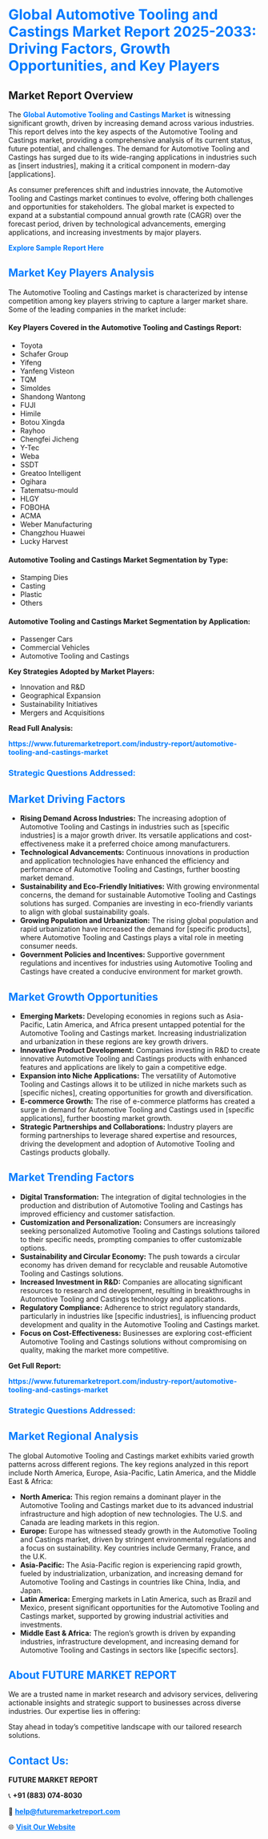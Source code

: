 <h1 style="color: #007BFF;">Global Automotive Tooling and Castings Market Report 2025-2033: Driving Factors, Growth Opportunities, and Key Players</h1>

<section id="overview">
<h2>Market Report Overview</h2>
<p>The <a href="https://www.futuremarketreport.com/industry-report/automotive-tooling-and-castings-market" style="color: #007BFF; text-decoration: none;"><strong>Global Automotive Tooling and Castings Market</strong></a> is witnessing significant growth, driven by increasing demand across various industries. This report delves into the key aspects of the Automotive Tooling and Castings market, providing a comprehensive analysis of its current status, future potential, and challenges. The demand for Automotive Tooling and Castings has surged due to its wide-ranging applications in industries such as [insert industries], making it a critical component in modern-day [applications].</p>
<p>As consumer preferences shift and industries innovate, the Automotive Tooling and Castings market continues to evolve, offering both challenges and opportunities for stakeholders. The global market is expected to expand at a substantial compound annual growth rate (CAGR) over the forecast period, driven by technological advancements, emerging applications, and increasing investments by major players.</p>
</section>

<section id="overview">
<p><a href="https://www.futuremarketreport.com/request-sample/reportId=126727" style="color: #007BFF; text-decoration: none;"><strong>Explore Sample Report Here</strong></a></p>
</section>

<section id="key-players">
<h2 style="color: #007BFF;">Market Key Players Analysis</h2>
<p>The Automotive Tooling and Castings market is characterized by intense competition among key players striving to capture a larger market share. Some of the leading companies in the market include:</p>
<h4>Key Players Covered in the Automotive Tooling and Castings Report:</h4>
<ul><li>Toyota</li><li>Schafer Group</li><li>Yifeng</li><li>Yanfeng Visteon</li><li>TQM</li><li>Simoldes</li><li>Shandong Wantong</li><li>FUJI</li><li>Himile</li><li>Botou Xingda</li><li>Rayhoo</li><li>Chengfei Jicheng</li><li>Y-Tec</li><li>Weba</li><li>SSDT</li><li>Greatoo Intelligent</li><li>Ogihara</li><li>Tatematsu-mould</li><li>HLGY</li><li>FOBOHA</li><li>ACMA</li><li>Weber Manufacturing</li><li>Changzhou Huawei</li><li>Lucky Harvest</li></ul>
<h4>Automotive Tooling and Castings Market Segmentation by Type:</h4>
<ul><li>Stamping Dies</li><li>Casting</li><li>Plastic</li><li>Others</li></ul>

<h4>Automotive Tooling and Castings Market Segmentation by Application:</h4>
<ul><li>Passenger Cars</li><li>Commercial Vehicles</li><li>Automotive Tooling and Castings</li></ul>
<p><strong>Key Strategies Adopted by Market Players:</strong></p>
<ul>
<li>Innovation and R&D</li>
<li>Geographical Expansion</li>
<li>Sustainability Initiatives</li>
<li>Mergers and Acquisitions</li>
</ul>
</section>

<section>
<p><strong>Read Full Analysis: </strong></p><a href="https://www.futuremarketreport.com/industry-report/automotive-tooling-and-castings-market" style="color: #007BFF; text-decoration: none;"><strong>https://www.futuremarketreport.com/industry-report/automotive-tooling-and-castings-market</strong></a>
<h3 style="color: #007BFF;">Strategic Questions Addressed:</h3>
</section>

<section id="driving-factors">
<h2 style="color: #007BFF;">Market Driving Factors</h2>
<ul>
<li><strong>Rising Demand Across Industries:</strong> The increasing adoption of Automotive Tooling and Castings in industries such as [specific industries] is a major growth driver. Its versatile applications and cost-effectiveness make it a preferred choice among manufacturers.</li>
<li><strong>Technological Advancements:</strong> Continuous innovations in production and application technologies have enhanced the efficiency and performance of Automotive Tooling and Castings, further boosting market demand.</li>
<li><strong>Sustainability and Eco-Friendly Initiatives:</strong> With growing environmental concerns, the demand for sustainable Automotive Tooling and Castings solutions has surged. Companies are investing in eco-friendly variants to align with global sustainability goals.</li>
<li><strong>Growing Population and Urbanization:</strong> The rising global population and rapid urbanization have increased the demand for [specific products], where Automotive Tooling and Castings plays a vital role in meeting consumer needs.</li>
<li><strong>Government Policies and Incentives:</strong> Supportive government regulations and incentives for industries using Automotive Tooling and Castings have created a conducive environment for market growth.</li>
</ul>
</section>

<section id="growth-opportunities">
<h2 style="color: #007BFF;">Market Growth Opportunities</h2>
<ul>
<li><strong>Emerging Markets:</strong> Developing economies in regions such as Asia-Pacific, Latin America, and Africa present untapped potential for the Automotive Tooling and Castings market. Increasing industrialization and urbanization in these regions are key growth drivers.</li>
<li><strong>Innovative Product Development:</strong> Companies investing in R&D to create innovative Automotive Tooling and Castings products with enhanced features and applications are likely to gain a competitive edge.</li>
<li><strong>Expansion into Niche Applications:</strong> The versatility of Automotive Tooling and Castings allows it to be utilized in niche markets such as [specific niches], creating opportunities for growth and diversification.</li>
<li><strong>E-commerce Growth:</strong> The rise of e-commerce platforms has created a surge in demand for Automotive Tooling and Castings used in [specific applications], further boosting market growth.</li>
<li><strong>Strategic Partnerships and Collaborations:</strong> Industry players are forming partnerships to leverage shared expertise and resources, driving the development and adoption of Automotive Tooling and Castings products globally.</li>
</ul>
</section>

<section id="trending-factors">
<h2 style="color: #007BFF;">Market Trending Factors</h2>
<ul>
<li><strong>Digital Transformation:</strong> The integration of digital technologies in the production and distribution of Automotive Tooling and Castings has improved efficiency and customer satisfaction.</li>
<li><strong>Customization and Personalization:</strong> Consumers are increasingly seeking personalized Automotive Tooling and Castings solutions tailored to their specific needs, prompting companies to offer customizable options.</li>
<li><strong>Sustainability and Circular Economy:</strong> The push towards a circular economy has driven demand for recyclable and reusable Automotive Tooling and Castings solutions.</li>
<li><strong>Increased Investment in R&D:</strong> Companies are allocating significant resources to research and development, resulting in breakthroughs in Automotive Tooling and Castings technology and applications.</li>
<li><strong>Regulatory Compliance:</strong> Adherence to strict regulatory standards, particularly in industries like [specific industries], is influencing product development and quality in the Automotive Tooling and Castings market.</li>
<li><strong>Focus on Cost-Effectiveness:</strong> Businesses are exploring cost-efficient Automotive Tooling and Castings solutions without compromising on quality, making the market more competitive.</li>
</ul>
</section>

<section>
<p><strong>Get Full Report: </strong></p><a href="https://www.futuremarketreport.com/industry-report/automotive-tooling-and-castings-market" style="color: #007BFF; text-decoration: none;"><strong>https://www.futuremarketreport.com/industry-report/automotive-tooling-and-castings-market</strong></a>
<h3 style="color: #007BFF;">Strategic Questions Addressed:</h3>
</section>


<section id="regional-analysis">
<h2 style="color: #007BFF;">Market Regional Analysis</h2>
<p>The global Automotive Tooling and Castings market exhibits varied growth patterns across different regions. The key regions analyzed in this report include North America, Europe, Asia-Pacific, Latin America, and the Middle East & Africa:</p>
<ul>
<li><strong>North America:</strong> This region remains a dominant player in the Automotive Tooling and Castings market due to its advanced industrial infrastructure and high adoption of new technologies. The U.S. and Canada are leading markets in this region.</li>
<li><strong>Europe:</strong> Europe has witnessed steady growth in the Automotive Tooling and Castings market, driven by stringent environmental regulations and a focus on sustainability. Key countries include Germany, France, and the U.K.</li>
<li><strong>Asia-Pacific:</strong> The Asia-Pacific region is experiencing rapid growth, fueled by industrialization, urbanization, and increasing demand for Automotive Tooling and Castings in countries like China, India, and Japan.</li>
<li><strong>Latin America:</strong> Emerging markets in Latin America, such as Brazil and Mexico, present significant opportunities for the Automotive Tooling and Castings market, supported by growing industrial activities and investments.</li>
<li><strong>Middle East & Africa:</strong> The region’s growth is driven by expanding industries, infrastructure development, and increasing demand for Automotive Tooling and Castings in sectors like [specific sectors].</li>
</ul>
</section>

<footer>
<h2 style="color: #007BFF;">About FUTURE MARKET REPORT</h2>
<p>We are a trusted name in market research and advisory services, delivering actionable insights and strategic support to businesses across diverse industries. Our expertise lies in offering:</p>

<p>Stay ahead in today’s competitive landscape with our tailored research solutions.</p>

<h2 style="color: #007BFF;">Contact Us:</h2>
<p><strong>FUTURE MARKET REPORT</strong></p>
<p>📞 <strong>+91 (883) 074-8030</strong></p>
<p>📧 <strong><a href="mailto:help@futuremarketreport.com" style="color: #007BFF;">help@futuremarketreport.com</a></strong></p>
<p>🌐 <strong><a href="https://www.futuremarketreport.com/" style="color: #007BFF;">Visit Our Website</a></strong></p>
</footer>